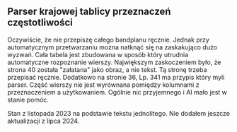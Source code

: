 Parser krajowej tablicy przeznaczeń częstotliwości
---

Oczywiście, że nie przepiszę całego bandplanu ręcznie. Jednak przy automatycznym przetwarzaniu można natknąć się na zaskakująco dużo wyzwań. Cała tabela jest zbudowana w sposób który utrudnia automatyczne rozpoznanie wierszy. Największym zaskoczeniem było, że strona 40 została "załatana" jako obraz, a nie tekst. Tą stronę trzeba przepisać ręcznie. Dodatkowo na stronie 36, Lp. 341 ma przypis który myli parser. Część wierszy nie jest wyrównana pomiędzy kolumnami z przeznaczeniem a użytkowaniem. Ogólnie nic przyjemnego i AI mało jest w stanie pomóc.

Stan z listopada 2023 na podstawie tekstu jednolitego. Nie dodałem jeszcze aktualizacji z lipca 2024.
